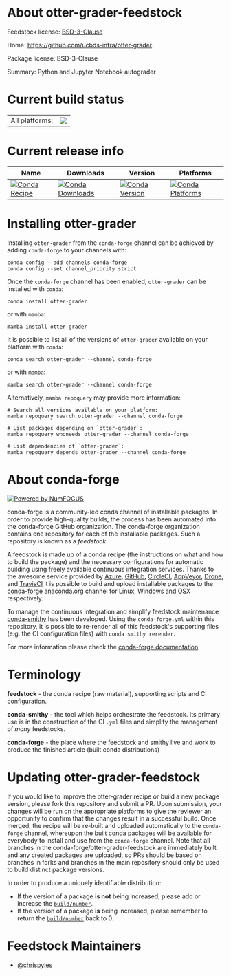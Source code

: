About otter-grader-feedstock
============================

Feedstock license: [BSD-3-Clause](https://github.com/conda-forge/otter-grader-feedstock/blob/main/LICENSE.txt)

Home: https://github.com/ucbds-infra/otter-grader

Package license: BSD-3-Clause

Summary: Python and Jupyter Notebook autograder

Current build status
====================


<table><tr><td>All platforms:</td>
    <td>
      <a href="https://dev.azure.com/conda-forge/feedstock-builds/_build/latest?definitionId=17842&branchName=main">
        <img src="https://dev.azure.com/conda-forge/feedstock-builds/_apis/build/status/otter-grader-feedstock?branchName=main">
      </a>
    </td>
  </tr>
</table>

Current release info
====================

| Name | Downloads | Version | Platforms |
| --- | --- | --- | --- |
| [![Conda Recipe](https://img.shields.io/badge/recipe-otter--grader-green.svg)](https://anaconda.org/conda-forge/otter-grader) | [![Conda Downloads](https://img.shields.io/conda/dn/conda-forge/otter-grader.svg)](https://anaconda.org/conda-forge/otter-grader) | [![Conda Version](https://img.shields.io/conda/vn/conda-forge/otter-grader.svg)](https://anaconda.org/conda-forge/otter-grader) | [![Conda Platforms](https://img.shields.io/conda/pn/conda-forge/otter-grader.svg)](https://anaconda.org/conda-forge/otter-grader) |

Installing otter-grader
=======================

Installing `otter-grader` from the `conda-forge` channel can be achieved by adding `conda-forge` to your channels with:

```
conda config --add channels conda-forge
conda config --set channel_priority strict
```

Once the `conda-forge` channel has been enabled, `otter-grader` can be installed with `conda`:

```
conda install otter-grader
```

or with `mamba`:

```
mamba install otter-grader
```

It is possible to list all of the versions of `otter-grader` available on your platform with `conda`:

```
conda search otter-grader --channel conda-forge
```

or with `mamba`:

```
mamba search otter-grader --channel conda-forge
```

Alternatively, `mamba repoquery` may provide more information:

```
# Search all versions available on your platform:
mamba repoquery search otter-grader --channel conda-forge

# List packages depending on `otter-grader`:
mamba repoquery whoneeds otter-grader --channel conda-forge

# List dependencies of `otter-grader`:
mamba repoquery depends otter-grader --channel conda-forge
```


About conda-forge
=================

[![Powered by
NumFOCUS](https://img.shields.io/badge/powered%20by-NumFOCUS-orange.svg?style=flat&colorA=E1523D&colorB=007D8A)](https://numfocus.org)

conda-forge is a community-led conda channel of installable packages.
In order to provide high-quality builds, the process has been automated into the
conda-forge GitHub organization. The conda-forge organization contains one repository
for each of the installable packages. Such a repository is known as a *feedstock*.

A feedstock is made up of a conda recipe (the instructions on what and how to build
the package) and the necessary configurations for automatic building using freely
available continuous integration services. Thanks to the awesome service provided by
[Azure](https://azure.microsoft.com/en-us/services/devops/), [GitHub](https://github.com/),
[CircleCI](https://circleci.com/), [AppVeyor](https://www.appveyor.com/),
[Drone](https://cloud.drone.io/welcome), and [TravisCI](https://travis-ci.com/)
it is possible to build and upload installable packages to the
[conda-forge](https://anaconda.org/conda-forge) [anaconda.org](https://anaconda.org/)
channel for Linux, Windows and OSX respectively.

To manage the continuous integration and simplify feedstock maintenance
[conda-smithy](https://github.com/conda-forge/conda-smithy) has been developed.
Using the ``conda-forge.yml`` within this repository, it is possible to re-render all of
this feedstock's supporting files (e.g. the CI configuration files) with ``conda smithy rerender``.

For more information please check the [conda-forge documentation](https://conda-forge.org/docs/).

Terminology
===========

**feedstock** - the conda recipe (raw material), supporting scripts and CI configuration.

**conda-smithy** - the tool which helps orchestrate the feedstock.
                   Its primary use is in the construction of the CI ``.yml`` files
                   and simplify the management of *many* feedstocks.

**conda-forge** - the place where the feedstock and smithy live and work to
                  produce the finished article (built conda distributions)


Updating otter-grader-feedstock
===============================

If you would like to improve the otter-grader recipe or build a new
package version, please fork this repository and submit a PR. Upon submission,
your changes will be run on the appropriate platforms to give the reviewer an
opportunity to confirm that the changes result in a successful build. Once
merged, the recipe will be re-built and uploaded automatically to the
`conda-forge` channel, whereupon the built conda packages will be available for
everybody to install and use from the `conda-forge` channel.
Note that all branches in the conda-forge/otter-grader-feedstock are
immediately built and any created packages are uploaded, so PRs should be based
on branches in forks and branches in the main repository should only be used to
build distinct package versions.

In order to produce a uniquely identifiable distribution:
 * If the version of a package **is not** being increased, please add or increase
   the [``build/number``](https://docs.conda.io/projects/conda-build/en/latest/resources/define-metadata.html#build-number-and-string).
 * If the version of a package **is** being increased, please remember to return
   the [``build/number``](https://docs.conda.io/projects/conda-build/en/latest/resources/define-metadata.html#build-number-and-string)
   back to 0.

Feedstock Maintainers
=====================

* [@chrispyles](https://github.com/chrispyles/)

